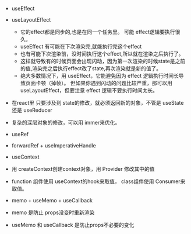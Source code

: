 * useEffect
* useLayoutEffect
    - 它的effect都是同步的,也是在同一个任务里。 可能 effect逻辑要执行很久。
    - useEffect 有可能在下次渲染完,就能执行完这个effect
    - 也有可能下次渲染前，没时间执行这个effect,所以就在渲染之后执行了。
    - 这样就导致有的时候页面会出现闪动，因为第一次渲染的时候state是之前的值,渲染完之后执行effect改了state,再次渲染就是新的值了。
    - 绝大多数情况下，用 useEffect，它能避免因为 effect 逻辑执行时间长导致页面卡顿（掉帧）。 但如果你遇到闪动的问题比较严重，那可以用 useLayoutEffect，但要注意 effect 逻辑不要执行时间太长。



* 在react里 只要涉及到 state的修改，就必须返回新的对象，不管是 useState 还是 useReducer
* 复杂的深层对象的修改，可以用 immer来优化。

* useRef

* forwardRef + useImperativeHandle

* useContext

* 用 createContext创建context对象，用 Provider 修改其中的值
* function 组件使用 useContext的hook来取值， class组件使用 Consumer来取值。

* memo  + useMemo  + useCallback

* memo 是防止 props没变时重新渲染
* useMemo 和 useCallback 是防止props不必要的变化